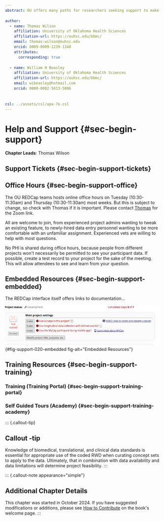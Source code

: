 ```yaml
---
abstract: OU offers many paths for researchers seeking support to make the most of their projects.

author:
  - name: Thomas Wilson
    affiliation: University of Oklahoma Health Sciences
    affiliation-url: https://ouhsc.edu/bbmc/
    email: thomas-wilson@ouhsc.edu
    orcid: 0009-0009-1239-1348
    attributes:
      corresponding: true

  - name: William H Beasley
    affiliation: University of Oklahoma Health Sciences
    affiliation-url: https://ouhsc.edu/bbmc/
    email: wibeasley@hotmail.com
    orcid: 0000-0002-5613-5006


csl: ../assets/csl/apa-7e.csl
---
```


# Help and Support {#sec-begin-support}

**Chapter Leads**: Thomas Wilson

## Support Tickets {#sec-begin-support-tickets}

## Office Hours {#sec-begin-support-office}

The OU REDCap teams hosts online office hours on Tuesday (10:30-11:30am) and Thursday (10:30-11:30am) most weeks.
But this is subject to change, so check with Thomas if it is important.
Please contact [Thomas](mailto:thomas-wilson@ouhsc.edu) for the Zoom link.

All are welcome to join,
from experienced project admins wanting to tweak an existing feature,
to newly-hired data entry personnel wanting to be more comfortable with an unfamiliar assignment.
Experienced vets are willing to help with most questions.

No PHI is shared during office hours,
because people from different projects won't necessarily be permitted to see your participant data.
If possible, create a test record to your project for the sake of the meeting.
This will allow attendees to see and learn from your question.

## Embedded Resources {#sec-begin-support-embedded}

The REDCap interface itself offers links to documentation...

![Embedded Resource.](images/support/fig-support-020-embedded.png){#fig-support-020-embedded fig-alt="Embedded Resources"}

## Training Resources {#sec-begin-support-training}

### Training (Training Portal) {#sec-begin-support-training-portal}

### Self Guided Tours (Academy) {#sec-begin-support-training-academy}

::: {.callout-tip}

## Callout -tip

Knowledge of biomedical, translational, and clinical data standards is essential for appropriate use of the coded RWD when curating concept sets to apply to the data.
Ultimately, that in combination with data availability and data limitations will determine project feasibility.
:::

::: {.callout-note appearance="simple"}

## Additional Chapter Details

This chapter was started in October 2024.
If you have suggested modifications or additions, please see [How to Contribute](../index.qmd#sec-welcome-contribute) on the book's welcome page.
:::
